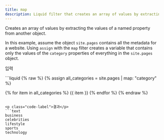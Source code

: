 ```yaml
---
title: map
description: Liquid filter that creates an array of values by extracting a named property from an object.
---
```


Creates an array of values by extracting the values of a named property from another object.

In this example, assume the object `site.pages` contains all the metadata for a website. Using `assign` with the `map` filter creates a variable that contains only the values of the `category` properties of everything in the `site.pages` object.

<p class="code-label">입력</p>
```liquid
{% raw %}
{% assign all_categories = site.pages | map: "category" %}

{% for item in all_categories %}
{{ item }}
{% endfor %}
{% endraw %}
```

<p class="code-label">결과</p>
```text
business
celebrities
lifestyle
sports
technology
```

